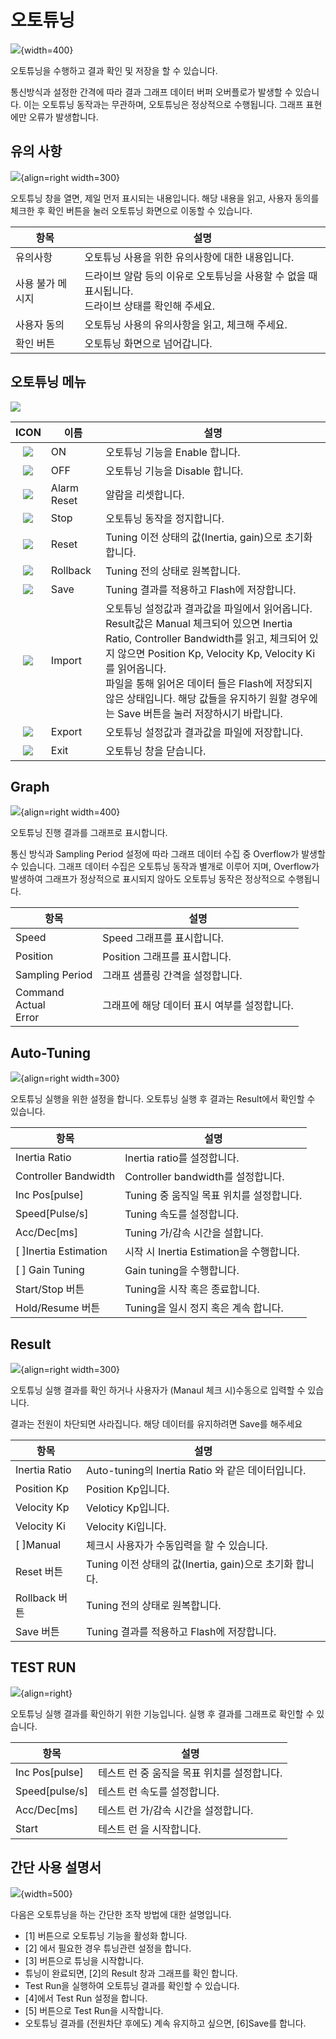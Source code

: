 # 오토튜닝

![](../assets/Window_Autotuning.png){width=400}

오토튜닝을 수행하고 결과 확인 및 저장을 할 수 있습니다.

통신방식과 설정한 간격에 따라 결과 그래프 데이터 버퍼 오버플로가 발생할 수 있습니다.
이는 오토튜닝 동작과는 무관하며, 오토튜닝은 정상적으로 수행됩니다.
그래프 표현에만 오류가 발생합니다.

## 유의  사항

![](../assets/Autotuning_Notice.png){align=right width=300}

오토튜닝 창을 열면, 제일 먼저 표시되는 내용입니다.
해당 내용을 읽고, 사용자 동의를 체크한 후 확인 버튼을 눌러 오토튜닝 화면으로 이동할 수 있습니다.

| 항목             | 설명                                                                                                   |
| ---------------- | ------------------------------------------------------------------------------------------------------ |
| 유의사항         | 오토튜닝 사용을 위한 유의사항에 대한 내용입니다.                                                       |
| 사용 불가 메시지 | 드라이브 알람 등의 이유로 오토튜닝을 사용할 수 없을 때 표시됩니다. <br> 드라이브 상태를 확인해 주세요. |
| 사용자 동의      | 오토튜닝 사용의 유의사항을 읽고, 체크해 주세요.                                                        |
| 확인 버튼        | 오토튜닝 화면으로 넘어갑니다.                                                                          |

## 오토튜닝 메뉴

![](../assets/Autotuning_Ribbon.png)

|                  ICON                  | 이름        | 설명                                                                                                                                                                                                                                                                                                                                                     |
| :------------------------------------: | ----------- | -------------------------------------------------------------------------------------------------------------------------------------------------------------------------------------------------------------------------------------------------------------------------------------------------------------------------------------------------------- |
| ![](../assets/Opportunities_32x32.png) | ON          | 오토튜닝 기능을 Enable 합니다.                                                                                                                                                                                                                                                                                                                           |
|    ![](../assets/Unlike_32x32.png)     | OFF         | 오토튜닝 기능을 Disable 합니다.                                                                                                                                                                                                                                                                                                                          |
|    ![](../assets/Warning_32x32.png)    | Alarm Reset | 알람을 리셋합니다.                                                                                                                                                                                                                                                                                                                                       |
|     ![](../assets/Stop_32x32.png)      | Stop        | 오토튜닝 동작을 정지합니다.                                                                                                                                                                                                                                                                                                                              |
|    ![](../assets/Reset2_32x32.png)     | Reset       | Tuning 이전 상태의 값(Inertia, gain)으로 초기화 합니다.                                                                                                                                                                                                                                                                                                  |
|  ![](../assets/HistoryItem_32x32.png)  | Rollback    | Tuning 전의 상태로 원복합니다.                                                                                                                                                                                                                                                                                                                           |
|   ![](../assets/download_32x32.png)    | Save        | Tuning 결과를 적용하고 Flash에 저장합니다.                                                                                                                                                                                                                                                                                                               |
|    ![](../assets/Export_32x32.png)     | Import      | 오토튜닝 설정값과 결과값을 파일에서 읽어옵니다. <br>Result값은 Manual 체크되어 있으면 Inertia Ratio, Controller Bandwidth를 읽고, 체크되어 있지 않으면 Position Kp, Velocity Kp, Velocity Ki를 읽어옵니다. <br>파일을 통해 읽어온 데이터 들은 Flash에 저장되지 않은 상태입니다. 해당 값들을 유지하기 원할 경우에는 Save 버튼을 눌러 저장하시기 바랍니다. |  |
|     ![](../assets/save_32x32.png)      | Export      | 오토튜닝 설정값과 결과값을 파일에 저장합니다.                                                                                                                                                                                                                                                                                                            |
|    ![](../assets/close_32x32_1.png)    | Exit        | 오토튜닝 창을 닫습니다.                                                                                                                                                                                                                                                                                                                                  |

## Graph

![](../assets/Autotuning_Graph.png){align=right width=400}

오토튜닝 진행 결과를 그래프로 표시합니다. 

통신 방식과 Sampling Period 설정에 따라 그래프 데이터 수집 중 Overflow가 발생할 수 있습니다.
그래프 데이터 수집은 오토튜닝 동작과 별개로 이루어 지며, Overflow가 발생하여 그래프가 정상적으로 표시되지 않아도 오토튜닝 동작은 정상적으로 수행됩니다. 

| 항목                       | 설명                                         |
| -------------------------- | -------------------------------------------- |
| Speed                      | Speed 그래프를 표시합니다.                   |
| Position                   | Position 그래프를 표시합니다.                |
| Sampling Period            | 그래프 샘플링 간격을 설정합니다.             |
| Command<br>Actual<br>Error | 그래프에 해당 데이터 표시 여부를 설정합니다. |

## Auto-Tuning

![](../assets/Autotuning_TuningControl.png){align=right width=300}

오토튜닝 실행을 위한 설정을 합니다.
오토튜닝 실행 후 결과는 Result에서 확인할 수 있습니다.

| 항목                  | 설명                                     |
| --------------------- | ---------------------------------------- |
| Inertia Ratio         | Inertia ratio를 설정합니다.              |
| Controller Bandwidth  | Controller bandwidth를 설정합니다.       |
| Inc Pos[pulse]        | Tuning 중 움직일 목표 위치를 설정합니다. |
| Speed[Pulse/s]        | Tuning 속도를 설정합니다.                |
| Acc/Dec[ms]           | Tuning 가/감속 시간을 설합니다.          |
| [ ]Inertia Estimation | 시작 시 Inertia Estimation을 수행합니다. |
| [ ] Gain Tuning       | Gain tuning을 수행합니다.                |
| Start/Stop 버튼       | Tuning을 시작 혹은 종료합니다.           |
| Hold/Resume 버튼      | Tuning을 일시 정지 혹은 계속 합니다.     |

## Result

![](../assets/Autotuning_ResultControl.png){align=right width=300}

오토튜닝 실행 결과를 확인 하거나 사용자가 (Manaul 체크 시)수동으로 입력할 수 있습니다. 

결과는 전원이 차단되면 사라집니다. 해당 데이터를 유지하려면 Save를 해주세요

| 항목          | 설명                                                    |
| ------------- | ------------------------------------------------------- |
| Inertia Ratio | Auto-tuning의 Inertia Ratio 와 같은 데이터입니다.       |
| Position Kp   | Position Kp입니다.                                      |
| Velocity Kp   | Veloticy Kp입니다.                                      |
| Velocity Ki   | Velocity Ki입니다.                                      |
| [ ]Manual     | 체크시 사용자가 수동입력을 할 수 있습니다.              |
| Reset 버튼    | Tuning 이전 상태의 값(Inertia, gain)으로 초기화 합니다. |
| Rollback 버튼 | Tuning 전의 상태로 원복합니다.                          |
| Save 버튼     | Tuning 결과를 적용하고 Flash에 저장합니다.              |

## TEST RUN

![](../assets/Autotuning_TestControl.png){align=right}

오토튜닝 실행 결과를 확인하기 위한 기능입니다. 실행 후 결과를 그래프로 확인할 수 있습니다.  

| 항목           | 설명                                        |
| -------------- | ------------------------------------------- |
| Inc Pos[pulse] | 테스트 런 중 움직을 목표 위치를 설정합니다. |
| Speed[pulse/s] | 테스트 런 속도를 설정합니다.                |
| Acc/Dec[ms]    | 테스트 런 가/감속 시간을 설정합니다.        |
| Start          | 테스트 런 을 시작합니다.                    |

## 간단 사용 설명서

![](../assets/Autotuning_QuickGuide.png){width=500}

다음은 오토튜닝을 하는 간단한 조작 방법에 대한 설명입니다.

- [1] 버튼으로 오토튜닝 기능을 활성화 합니다.
- [2] 에서 필요한 경우 튜닝관련 설정을 합니다.
- [3] 버튼으로 튜닝을 시작합니다.
- 튜닝이 완료되면, [2]의 Result 창과 그래프를 확인 합니다.
- Test Run을 실행하여 오토튜닝 결과를 확인할 수 있습니다.
- [4]에서 Test Run 설정을 합니다.
- [5] 버튼으로 Test Run을 시작합니다.
- 오토튜닝 결과를 (전원차단 후에도) 계속 유지하고 싶으면, [6]Save를 합니다.

